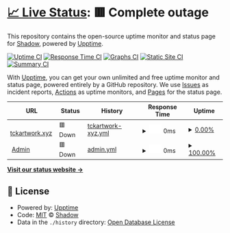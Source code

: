 # [📈 Live Status](https://status.tckartwork.xyz): <!--live status--> **🟥 Complete outage**

This repository contains the open-source uptime monitor and status page for [Shadow](https://status.tckartwork.xyz), powered by [Upptime](https://github.com/upptime/upptime).

[![Uptime CI](https://github.com/thewilloftheshadow/tckartwork/workflows/Uptime%20CI/badge.svg)](https://github.com/upptime/upptime/actions?query=workflow%3A%22Uptime+CI%22)
[![Response Time CI](https://github.com/thewilloftheshadow/tckartwork/workflows/Response%20Time%20CI/badge.svg)](https://github.com/upptime/upptime/actions?query=workflow%3A%22Response+Time+CI%22)
[![Graphs CI](https://github.com/thewilloftheshadow/tckartwork/workflows/Graphs%20CI/badge.svg)](https://github.com/upptime/upptime/actions?query=workflow%3A%22Graphs+CI%22)
[![Static Site CI](https://github.com/thewilloftheshadow/tckartwork/workflows/Static%20Site%20CI/badge.svg)](https://github.com/upptime/upptime/actions?query=workflow%3A%22Static+Site+CI%22)
[![Summary CI](https://github.com/thewilloftheshadow/tckartwork/workflows/Summary%20CI/badge.svg)](https://github.com/upptime/upptime/actions?query=workflow%3A%22Summary+CI%22)

With [Upptime](https://upptime.js.org), you can get your own unlimited and free uptime monitor and status page, powered entirely by a GitHub repository. We use [Issues](https://github.com/thewilloftheshadow/tckartwork/issues) as incident reports, [Actions](https://github.com/thewilloftheshadow/tckartwork/actions) as uptime monitors, and [Pages](https://status.tckartwork.xyz) for the status page.

<!--start: status pages-->
<!-- This summary is generated by Upptime (https://github.com/upptime/upptime) -->
<!-- Do not edit this manually, your changes will be overwritten -->
<!-- prettier-ignore -->
| URL | Status | History | Response Time | Uptime |
| --- | ------ | ------- | ------------- | ------ |
| <img alt="" src="https://favicons.githubusercontent.com/www.tckartwork.xyz" height="13"> [tckartwork.xyz](https://www.tckartwork.xyz) | 🟥 Down | [tckartwork-xyz.yml](https://github.com/thewilloftheshadow/tckartwork/commits/HEAD/history/tckartwork-xyz.yml) | <details><summary><img alt="Response time graph" src="./graphs/tckartwork-xyz/response-time-week.png" height="20"> 0ms</summary><br><a href="https://status.tckartwork.xyz/history/tckartwork-xyz"><img alt="Response time 298" src="https://img.shields.io/endpoint?url=https%3A%2F%2Fraw.githubusercontent.com%2Fthewilloftheshadow%2Ftckartwork%2FHEAD%2Fapi%2Ftckartwork-xyz%2Fresponse-time.json"></a><br><a href="https://status.tckartwork.xyz/history/tckartwork-xyz"><img alt="24-hour response time 0" src="https://img.shields.io/endpoint?url=https%3A%2F%2Fraw.githubusercontent.com%2Fthewilloftheshadow%2Ftckartwork%2FHEAD%2Fapi%2Ftckartwork-xyz%2Fresponse-time-day.json"></a><br><a href="https://status.tckartwork.xyz/history/tckartwork-xyz"><img alt="7-day response time 0" src="https://img.shields.io/endpoint?url=https%3A%2F%2Fraw.githubusercontent.com%2Fthewilloftheshadow%2Ftckartwork%2FHEAD%2Fapi%2Ftckartwork-xyz%2Fresponse-time-week.json"></a><br><a href="https://status.tckartwork.xyz/history/tckartwork-xyz"><img alt="30-day response time 214" src="https://img.shields.io/endpoint?url=https%3A%2F%2Fraw.githubusercontent.com%2Fthewilloftheshadow%2Ftckartwork%2FHEAD%2Fapi%2Ftckartwork-xyz%2Fresponse-time-month.json"></a><br><a href="https://status.tckartwork.xyz/history/tckartwork-xyz"><img alt="1-year response time 298" src="https://img.shields.io/endpoint?url=https%3A%2F%2Fraw.githubusercontent.com%2Fthewilloftheshadow%2Ftckartwork%2FHEAD%2Fapi%2Ftckartwork-xyz%2Fresponse-time-year.json"></a></details> | <details><summary><a href="https://status.tckartwork.xyz/history/tckartwork-xyz">0.00%</a></summary><a href="https://status.tckartwork.xyz/history/tckartwork-xyz"><img alt="All-time uptime 53.11%" src="https://img.shields.io/endpoint?url=https%3A%2F%2Fraw.githubusercontent.com%2Fthewilloftheshadow%2Ftckartwork%2FHEAD%2Fapi%2Ftckartwork-xyz%2Fuptime.json"></a><br><a href="https://status.tckartwork.xyz/history/tckartwork-xyz"><img alt="24-hour uptime 0.00%" src="https://img.shields.io/endpoint?url=https%3A%2F%2Fraw.githubusercontent.com%2Fthewilloftheshadow%2Ftckartwork%2FHEAD%2Fapi%2Ftckartwork-xyz%2Fuptime-day.json"></a><br><a href="https://status.tckartwork.xyz/history/tckartwork-xyz"><img alt="7-day uptime 0.00%" src="https://img.shields.io/endpoint?url=https%3A%2F%2Fraw.githubusercontent.com%2Fthewilloftheshadow%2Ftckartwork%2FHEAD%2Fapi%2Ftckartwork-xyz%2Fuptime-week.json"></a><br><a href="https://status.tckartwork.xyz/history/tckartwork-xyz"><img alt="30-day uptime 7.96%" src="https://img.shields.io/endpoint?url=https%3A%2F%2Fraw.githubusercontent.com%2Fthewilloftheshadow%2Ftckartwork%2FHEAD%2Fapi%2Ftckartwork-xyz%2Fuptime-month.json"></a><br><a href="https://status.tckartwork.xyz/history/tckartwork-xyz"><img alt="1-year uptime 53.11%" src="https://img.shields.io/endpoint?url=https%3A%2F%2Fraw.githubusercontent.com%2Fthewilloftheshadow%2Ftckartwork%2FHEAD%2Fapi%2Ftckartwork-xyz%2Fuptime-year.json"></a></details>
| <img alt="" src="https://favicons.githubusercontent.com/admin.tckartwork.xyz" height="13"> [Admin](https://admin.tckartwork.xyz/upptime) | 🟥 Down | [admin.yml](https://github.com/thewilloftheshadow/tckartwork/commits/HEAD/history/admin.yml) | <details><summary><img alt="Response time graph" src="./graphs/admin/response-time-week.png" height="20"> 0ms</summary><br><a href="https://status.tckartwork.xyz/history/admin"><img alt="Response time 236" src="https://img.shields.io/endpoint?url=https%3A%2F%2Fraw.githubusercontent.com%2Fthewilloftheshadow%2Ftckartwork%2FHEAD%2Fapi%2Fadmin%2Fresponse-time.json"></a><br><a href="https://status.tckartwork.xyz/history/admin"><img alt="24-hour response time 0" src="https://img.shields.io/endpoint?url=https%3A%2F%2Fraw.githubusercontent.com%2Fthewilloftheshadow%2Ftckartwork%2FHEAD%2Fapi%2Fadmin%2Fresponse-time-day.json"></a><br><a href="https://status.tckartwork.xyz/history/admin"><img alt="7-day response time 0" src="https://img.shields.io/endpoint?url=https%3A%2F%2Fraw.githubusercontent.com%2Fthewilloftheshadow%2Ftckartwork%2FHEAD%2Fapi%2Fadmin%2Fresponse-time-week.json"></a><br><a href="https://status.tckartwork.xyz/history/admin"><img alt="30-day response time 193" src="https://img.shields.io/endpoint?url=https%3A%2F%2Fraw.githubusercontent.com%2Fthewilloftheshadow%2Ftckartwork%2FHEAD%2Fapi%2Fadmin%2Fresponse-time-month.json"></a><br><a href="https://status.tckartwork.xyz/history/admin"><img alt="1-year response time 236" src="https://img.shields.io/endpoint?url=https%3A%2F%2Fraw.githubusercontent.com%2Fthewilloftheshadow%2Ftckartwork%2FHEAD%2Fapi%2Fadmin%2Fresponse-time-year.json"></a></details> | <details><summary><a href="https://status.tckartwork.xyz/history/admin">100.00%</a></summary><a href="https://status.tckartwork.xyz/history/admin"><img alt="All-time uptime 100.00%" src="https://img.shields.io/endpoint?url=https%3A%2F%2Fraw.githubusercontent.com%2Fthewilloftheshadow%2Ftckartwork%2FHEAD%2Fapi%2Fadmin%2Fuptime.json"></a><br><a href="https://status.tckartwork.xyz/history/admin"><img alt="24-hour uptime 100.00%" src="https://img.shields.io/endpoint?url=https%3A%2F%2Fraw.githubusercontent.com%2Fthewilloftheshadow%2Ftckartwork%2FHEAD%2Fapi%2Fadmin%2Fuptime-day.json"></a><br><a href="https://status.tckartwork.xyz/history/admin"><img alt="7-day uptime 100.00%" src="https://img.shields.io/endpoint?url=https%3A%2F%2Fraw.githubusercontent.com%2Fthewilloftheshadow%2Ftckartwork%2FHEAD%2Fapi%2Fadmin%2Fuptime-week.json"></a><br><a href="https://status.tckartwork.xyz/history/admin"><img alt="30-day uptime 100.00%" src="https://img.shields.io/endpoint?url=https%3A%2F%2Fraw.githubusercontent.com%2Fthewilloftheshadow%2Ftckartwork%2FHEAD%2Fapi%2Fadmin%2Fuptime-month.json"></a><br><a href="https://status.tckartwork.xyz/history/admin"><img alt="1-year uptime 100.00%" src="https://img.shields.io/endpoint?url=https%3A%2F%2Fraw.githubusercontent.com%2Fthewilloftheshadow%2Ftckartwork%2FHEAD%2Fapi%2Fadmin%2Fuptime-year.json"></a></details>

<!--end: status pages-->

[**Visit our status website →**](https://status.tckartwork.xyz)

## 📄 License

- Powered by: [Upptime](https://github.com/upptime/upptime)
- Code: [MIT](./LICENSE) © [Shadow](https://status.tckartwork.xyz)
- Data in the `./history` directory: [Open Database License](https://opendatacommons.org/licenses/odbl/1-0/)
